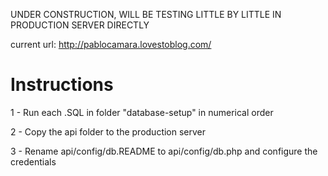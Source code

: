 UNDER CONSTRUCTION, WILL BE TESTING LITTLE BY LITTLE IN PRODUCTION SERVER DIRECTLY

current url: http://pablocamara.lovestoblog.com/

# Instructions

1 - Run each .SQL in folder "database-setup" in numerical order


2 - Copy the api folder to the production server


3 - Rename api/config/db.README to api/config/db.php and configure the credentials

